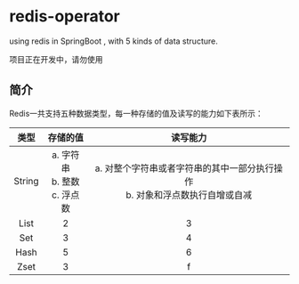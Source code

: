 # redis-operator
using redis in SpringBoot , with 5 kinds of data structure.

项目正在开发中，请勿使用

## 简介

Redis一共支持五种数据类型，每一种存储的值及读写的能力如下表所示：

类型     | 存储的值 | 读写能力
:--------:|:---:|:---:
String    | a. 字符串 <br> b. 整数 <br> c. 浮点数 | a. 对整个字符串或者字符串的其中一部分执行操作 <br> b. 对象和浮点数执行自增或自减 
List      | 2   | 3
Set       | 3 | 4
Hash      | 5 | 6
Zset      | 3 | f